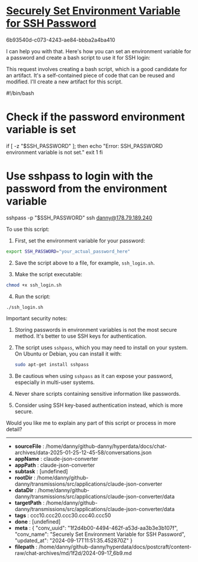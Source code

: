 # [Securely Set Environment Variable for SSH Password](https://claude.ai/chat/1f2d4b00-4494-462f-a53d-aa3b3e3b107f)

6b93540d-c073-4243-ae84-bbba2a4ba410

 I can help you with that. Here's how you can set an environment variable for a password and create a bash script to use it for SSH login:

<antThinking>This request involves creating a bash script, which is a good candidate for an artifact. It's a self-contained piece of code that can be reused and modified. I'll create a new artifact for this script.</antThinking>

<antArtifact identifier="ssh-login-script" type="application/vnd.ant.code" language="bash" title="SSH Login Script">
#!/bin/bash

# Check if the password environment variable is set
if [ -z "$SSH_PASSWORD" ]; then
    echo "Error: SSH_PASSWORD environment variable is not set."
    exit 1
fi

# Use sshpass to login with the password from the environment variable
sshpass -p "$SSH_PASSWORD" ssh danny@178.79.189.240
</antArtifact>

To use this script:

1. First, set the environment variable for your password:

```bash
export SSH_PASSWORD="your_actual_password_here"
```

2. Save the script above to a file, for example, `ssh_login.sh`.

3. Make the script executable:

```bash
chmod +x ssh_login.sh
```

4. Run the script:

```bash
./ssh_login.sh
```

Important security notes:

1. Storing passwords in environment variables is not the most secure method. It's better to use SSH keys for authentication.

2. The script uses `sshpass`, which you may need to install on your system. On Ubuntu or Debian, you can install it with:

   ```bash
   sudo apt-get install sshpass
   ```

3. Be cautious when using `sshpass` as it can expose your password, especially in multi-user systems.

4. Never share scripts containing sensitive information like passwords.

5. Consider using SSH key-based authentication instead, which is more secure.

Would you like me to explain any part of this script or process in more detail?

---

* **sourceFile** : /home/danny/github-danny/hyperdata/docs/chat-archives/data-2025-01-25-12-45-58/conversations.json
* **appName** : claude-json-converter
* **appPath** : claude-json-converter
* **subtask** : [undefined]
* **rootDir** : /home/danny/github-danny/transmissions/src/applications/claude-json-converter
* **dataDir** : /home/danny/github-danny/transmissions/src/applications/claude-json-converter/data
* **targetPath** : /home/danny/github-danny/transmissions/src/applications/claude-json-converter/data
* **tags** : ccc10.ccc20.ccc30.ccc40.ccc50
* **done** : [undefined]
* **meta** : {
  "conv_uuid": "1f2d4b00-4494-462f-a53d-aa3b3e3b107f",
  "conv_name": "Securely Set Environment Variable for SSH Password",
  "updated_at": "2024-09-17T11:51:35.452870Z"
}
* **filepath** : /home/danny/github-danny/hyperdata/docs/postcraft/content-raw/chat-archives/md/1f2d/2024-09-17_6b9.md